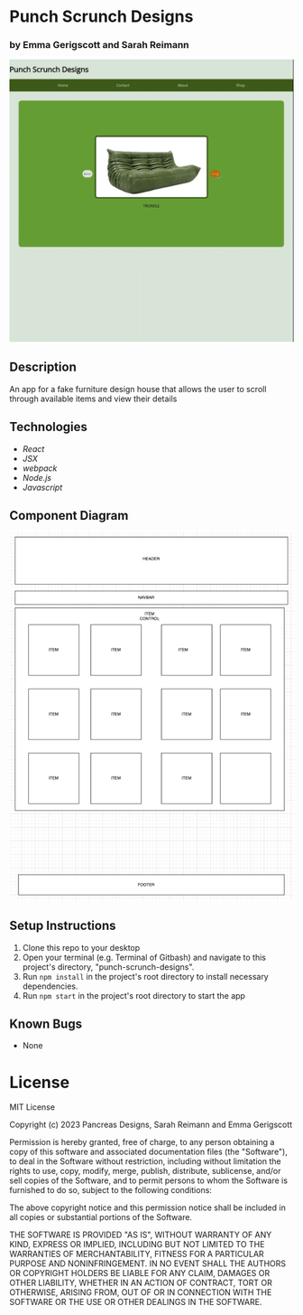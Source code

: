 # Punch Scrunch Designs

### by Emma Gerigscott and Sarah Reimann

![gif of app in motion](./src/img/example.gif)

## Description

An app for a fake furniture design house that allows the user to scroll through available items and view their details

## Technologies
* _React_
* _JSX_
* _webpack_
* _Node.js_
* _Javascript_

## Component Diagram
![photo of app design](./src/img/component-diagram.png)

## Setup Instructions
1. Clone this repo to your desktop
2. Open your terminal (e.g. Terminal of Gitbash) and navigate to this project's directory, "punch-scrunch-designs".
3. Run ```npm install``` in the project's root directory to install necessary dependencies.
4. Run ```npm start``` in the project's root directory to start the app 

## Known Bugs 
* None

# License

MIT License

Copyright (c) 2023 Pancreas Designs, Sarah Reimann and Emma Gerigscott

Permission is hereby granted, free of charge, to any person obtaining a copy of this software and associated documentation files (the "Software"), to deal in the Software without restriction, including without limitation the rights to use, copy, modify, merge, publish, distribute, sublicense, and/or sell copies of the Software, and to permit persons to whom the Software is furnished to do so, subject to the following conditions:

The above copyright notice and this permission notice shall be included in all copies or substantial portions of the Software.

THE SOFTWARE IS PROVIDED "AS IS", WITHOUT WARRANTY OF ANY KIND, EXPRESS OR IMPLIED, INCLUDING BUT NOT LIMITED TO THE WARRANTIES OF MERCHANTABILITY, FITNESS FOR A PARTICULAR PURPOSE AND NONINFRINGEMENT. IN NO EVENT SHALL THE AUTHORS OR COPYRIGHT HOLDERS BE LIABLE FOR ANY CLAIM, DAMAGES OR OTHER LIABILITY, WHETHER IN AN ACTION OF CONTRACT, TORT OR OTHERWISE, ARISING FROM, OUT OF OR IN CONNECTION WITH THE SOFTWARE OR THE USE OR OTHER DEALINGS IN THE SOFTWARE.